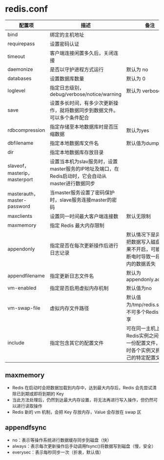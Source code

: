 # redis.conf
| 配置项 | 描述 | 备注
| ----- | ---- | ----
| bind | 绑定的主机地址 |
| requirepass | 设置密码认证 |
| timeout | 客户端连接闲置多久后，关闭连接 |
| daemonize | 是否以守护进程方式运行 | 默认为 no
| databases | 设置数据库数量 | 默认为 0
| loglevel | 指定日志级别，debug/verbose/notice/warning | 默认为 verbose
| save | 设置多长时间，有多少次更新操作，就将数据同步到数据文件。可以多个条件配合 |
| rdbcompression | 指定存储至本地数据库时是否压缩数据 | 默认为yes
| dbfilename | 指定本地数据库文件名 | 默认值为dump.rdb
| dir | 指定本地数据库存放目录 |
| slaveof，masterip，masterport | 设置当本机为slav服务时，设置master服务的IP地址及端口，在Redis启动时，它会自动从master进行数据同步 |
| masterauth，master-password | 当master服务设置了密码保护时，slave服务连接master的密码 |
| maxclients | 设置同一时间最大客户端连接数 | 默认无限制
| maxmemory | 指定 Redis 最大内存限制 |
| appendonly | 指定是否在每次更新操作后进行日志记录 | 默认情况下是异步的把数据写入磁盘，如果不开启，可能会在断电时导致一段时间内的数据丢失
| appendfilename | 指定更新日志文件名 | 默认为appendonly.aof
| vm-enabled | 指定是否启用虚拟内存机制 | 默认值为no
| vm-swap-file | 虚拟内存文件路径 | 默认值为/tmp/redis.swap，不可多个Redis实例共享
| include | 指定包含其它的配置文件 | 可在同一主机上多个Redis实例之间使用同一份配置文件，而同时各个实例又拥有自己的特定配置文件

## maxmemory
* Redis 在启动时会把数据加载到内存中，达到最大内存后，Redis 会先尝试清除已到期或即将到期的 Key
* 当此方法处理后，仍然到达最大内存设置，将无法再进行写入操作，但仍然可以进行读取操作
* Redis 新的 vm 机制，会把 Key 存放内存，Value 会存放在 swap 区

## appendfsync
* no：表示等操作系统进行数据缓存同步到磁盘（快）
* always：表示每次更新操作后手动调用fsync()将数据写到磁盘（慢，安全）
* everysec：表示每秒同步一次（折衷，默认值）